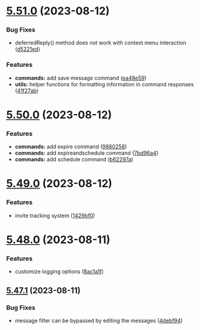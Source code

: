 # [5.51.0](https://github.com/onesoft-sudo/sudobot/compare/v5.50.0...v5.51.0) (2023-08-12)


### Bug Fixes

* deferredReply() method does not work with context menu interaction ([d5221ed](https://github.com/onesoft-sudo/sudobot/commit/d5221ed90c732733182719ed56c6168396b37f96))


### Features

* **commands:** add save message command ([ea48e59](https://github.com/onesoft-sudo/sudobot/commit/ea48e5905396d4370e21c3dcf4b247ec182d4eeb))
* **utils:** helper functions for formatting information in command responses ([41f27ab](https://github.com/onesoft-sudo/sudobot/commit/41f27abe2324b69e43e94c27d15a013709708a9b))



# [5.50.0](https://github.com/onesoft-sudo/sudobot/compare/v5.49.0...v5.50.0) (2023-08-12)


### Features

* **commands:** add expire command ([9880258](https://github.com/onesoft-sudo/sudobot/commit/98802587553166d9503600b163a4ce35a2fbb189))
* **commands:** add expireandschedule command ([7bd96a4](https://github.com/onesoft-sudo/sudobot/commit/7bd96a4e74b60fc6b1410aa50ca7ec7a004d5f38))
* **commands:** add schedule command ([b62297a](https://github.com/onesoft-sudo/sudobot/commit/b62297a5601a79f3822c80c3440f1f027e612c00))



# [5.49.0](https://github.com/onesoft-sudo/sudobot/compare/v5.48.0...v5.49.0) (2023-08-12)


### Features

* invite tracking system ([1429bf0](https://github.com/onesoft-sudo/sudobot/commit/1429bf0093b6bbbf3986f80ccb2d4015ec927509))



# [5.48.0](https://github.com/onesoft-sudo/sudobot/compare/v5.47.1...v5.48.0) (2023-08-11)


### Features

* customize logging options ([8ac1a1f](https://github.com/onesoft-sudo/sudobot/commit/8ac1a1f004163c4c1fa14002ee390f9ee985548b))



## [5.47.1](https://github.com/onesoft-sudo/sudobot/compare/v5.47.0...v5.47.1) (2023-08-11)


### Bug Fixes

* message filter can be bypassed by editing the messages ([4debf94](https://github.com/onesoft-sudo/sudobot/commit/4debf9469ac707b6062ece317ac449932243c302))



